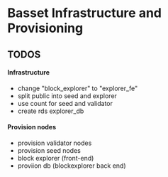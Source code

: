 # Basset Infrastructure and Provisioning

## TODOS

#### Infrastructure

- change "block_explorer" to "explorer_fe"
- split public into seed and explorer
- use count for seed and validator
- create rds explorer_db

#### Provision nodes

- provision validator nodes
- provision seed nodes
- block explorer (front-end)
- proviion db (blockexplorer back end)
